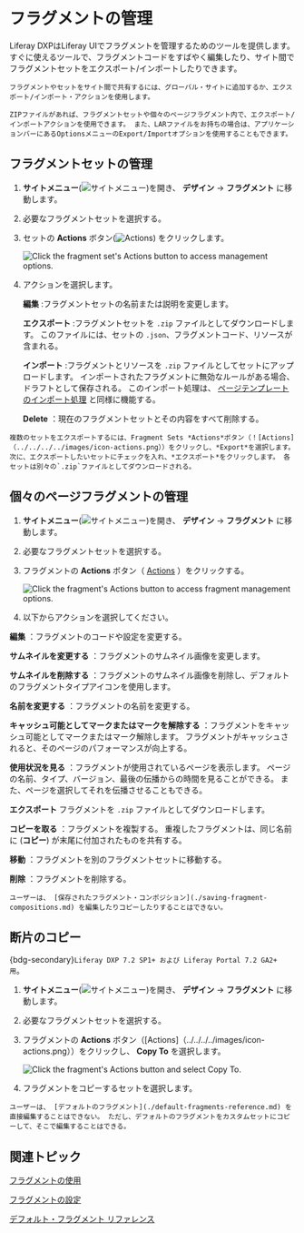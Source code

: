 # フラグメントの管理

Liferay DXPはLiferay UIでフラグメントを管理するためのツールを提供します。 すぐに使えるツールで、フラグメントコードをすばやく編集したり、サイト間でフラグメントセットをエクスポート/インポートしたりできます。

```{tip}
フラグメントやセットをサイト間で共有するには、グローバル・サイトに追加するか、エクスポート/インポート・アクションを使用します。

ZIPファイルがあれば、フラグメントセットや個々のページフラグメント内で、エクスポート/インポートアクションを使用できます。 また、LARファイルをお持ちの場合は、アプリケーションバーにあるOptionsメニューのExport/Importオプションを使用することもできます。
```

## フラグメントセットの管理

1. **サイトメニュー**(![サイトメニュー](../../../../../images/icon-product-menu.png))を開き、 **デザイン** &rarr; **フラグメント** に移動します。

1. 必要なフラグメントセットを選択する。

1. セットの **Actions** ボタン(![Actions](../../../../images/icon-actions.png)) をクリックします。

   ![Click the fragment set's Actions button to access management options.](./managing-fragments/images/01.png)

1. アクションを選択します。

   **編集** :フラグメントセットの名前または説明を変更します。

   **エクスポート** :フラグメントセットを `.zip` ファイルとしてダウンロードします。 このファイルには、セットの `.json`、フラグメントコード、リソースが含まれる。

   **インポート** :フラグメントとリソースを `.zip` ファイルとしてセットにアップロードします。 インポートされたフラグメントに無効なルールがある場合、ドラフトとして保存される。 このインポート処理は、 [ページテンプレートのインポート処理](../../adding-pages/exporting-and-importing-page-templates.md#importing-a-page-template) と同様に機能する。

   **Delete** ：現在のフラグメントセットとその内容をすべて削除する。

```{tip}
複数のセットをエクスポートするには、Fragment Sets *Actions*ボタン（！[Actions]（../../../../images/icon-actions.png））をクリックし、*Export*を選択します。 次に、エクスポートしたいセットにチェックを入れ、*エクスポート*をクリックします。 各セットは別々の`.zip`ファイルとしてダウンロードされる。
```

## 個々のページフラグメントの管理

1. **サイトメニュー**(![サイトメニュー](../../../../../images/icon-product-menu.png))を開き、 **デザイン** &rarr; **フラグメント** に移動します。

1. 必要なフラグメントセットを選択する。

1. フラグメントの **Actions** ボタン（ [Actions](../../../../images/icon-actions.png) ）をクリックする。

   ![Click the fragment's Actions button to access fragment management options.](./managing-fragments/images/02.png)

1. 以下からアクションを選択してください。

**編集** ：フラグメントのコードや設定を変更する。

**サムネイルを変更する** ：フラグメントのサムネイル画像を変更します。

**サムネイルを削除する** ：フラグメントのサムネイル画像を削除し、デフォルトのフラグメントタイプアイコンを使用します。

**名前を変更する** ：フラグメントの名前を変更する。

**キャッシュ可能としてマークまたはマークを解除する** ：フラグメントをキャッシュ可能としてマークまたはマーク解除します。 フラグメントがキャッシュされると、そのページのパフォーマンスが向上する。

**使用状況を見る** ：フラグメントが使用されているページを表示します。 ページの名前、タイプ、バージョン、最後の伝播からの時間を見ることができる。 また、ページを選択してそれを伝播させることもできる。

**エクスポート** フラグメントを `.zip` ファイルとしてダウンロードします。

**コピーを取る** ：フラグメントを複製する。 重複したフラグメントは、同じ名前に (**コピー**) が末尾に付加されたものを共有する。

**移動** ：フラグメントを別のフラグメントセットに移動する。

**削除** ：フラグメントを削除する。

```{important}
ユーザーは、 [保存されたフラグメント・コンポジション](./saving-fragment-compositions.md) を編集したりコピーしたりすることはできない。
```

## 断片のコピー

{bdg-secondary}`Liferay DXP 7.2 SP1+ および Liferay Portal 7.2 GA2+ 用`。

1. **サイトメニュー**(![サイトメニュー](../../../../../images/icon-product-menu.png))を開き、 **デザイン** &rarr; **フラグメント** に移動します。

1. 必要なフラグメントセットを選択する。

1. フラグメントの **Actions** ボタン（[Actions]（../../../../images/icon-actions.png））をクリックし、 **Copy To** を選択します。

   ![Click the fragment's Actions button and select Copy To.](./managing-fragments/images/03.png)

1. フラグメントをコピーするセットを選択します。

```{tip}
ユーザーは、 [デフォルトのフラグメント](./default-fragments-reference.md) を直接編集することはできない。 ただし、デフォルトのフラグメントをカスタムセットにコピーして、そこで編集することはできる。
```

## 関連トピック

[フラグメントの使用](../using-fragments.md) 

[フラグメントの設定](./configuring-fragments.md) 

[デフォルト・フラグメント リファレンス](./default-fragments-reference.md) 
